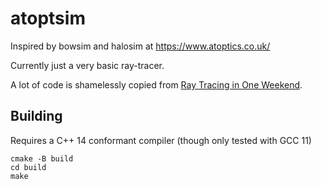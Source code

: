 # atoptsim
Inspired by bowsim and halosim at https://www.atoptics.co.uk/

Currently just a very basic ray-tracer.

A lot of code is shamelessly copied from [Ray Tracing in One Weekend](https://raytracing.github.io/books/RayTracingInOneWeekend.html).

## Building

Requires a C++ 14 conformant compiler (though only tested with GCC 11)

```
cmake -B build
cd build
make
```
